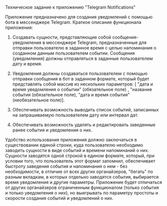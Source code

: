 Техническое задание к приложению "Telegram Notifications"
 
Приложение предназначено для создания уведомлений с помощью бота в мессенджере Telegram. Краткое описание функционала приложения:

1. Создавать сущности, представляющие собой сообщения-уведомления в мессенджере Telegram, предназначенные для отправки пользователю 
   в заданное время с целью напоминания о созданном данным пользователем событии. Сообщения (уведомления) должны отправляться 
   в заданные пользователем дату и время.

2. Уведомления должны создаваться пользователем с помощью отправки сообщения в бот в заданном формате, который будет представлять собой массив из нескольких
   параметров: [ "дата и время уведомления о событии" (обязательное поле) , "название события (обязательное поле), 
   "дата и время события" (необязательное поле)].

3. Обеспечивать возможность выводить список событий, записанных на запрашиваемую пользователем дату или интервал дат.

4. Обеспечивать возможность удалять и редактировать заведенные ранее события и уведомления о них.

Удобство использования приложения должно заключаться в существовании единой строки, куда пользователю необходимо заводить 
сущности в виде событий и времени напоминаний о них. Сущности заводятся одной строкой в едином формате, который, при условии того, 
что пользователь этот формат запомнил, обеспечивает быстроту заведения события и напоминания о нем - без необходимости, в отличие от 
всех других органайзеров, "бегать" по разным вкладкам, в которых отдельно заводятся события, выбирается время уведомления и другие параметры. 
Приложение будет отличаться от других органайзеров ограниченным функционалом (только события и только уведомления о них), но
выигрывать по параметру простоты и скорости создания событий и уведомлений о них. 